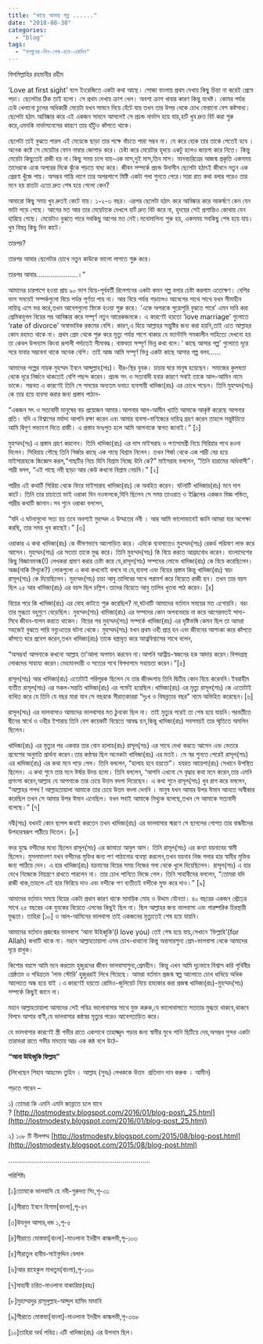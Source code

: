 ```yaml
---
title: "কাছে আসার গল্প ......"
date: "2018-08-30"
categories: 
  - "blog"
tags: 
  - "ফাগুনের-দিন-শেষ-হবে-একদিন"
---
```


বিসমিল্লাহির রহমানীর রহীম

‘Love at first sight’ বলে ইংরেজিতে একটা কথা আছে। সোজা বাংলায় প্রথম দেখায় কিছু চিন্তা না করেই প্রেমে পড়া। ছেলেটার ঠিক তাই হলো। সে প্রথম দেখায় ক্রাশ খেল। অবশ্য ক্রাশ খাবার কারণ কিন্তু যথেষ্ট। কোমর পর্যন্ত ঢেউ খেলানো চুলের অধিকারী মেয়েটা যখন সামনে দিয়ে হেঁটে যায় তখন তার উপর থেকে চোখ ফেরানো বেশ কষ্টসাধ্য। ছেলেটা হঠাৎ আবিষ্কার করে এই একজন সামনে আসলেই সে প্রচন্ড নার্ভাস হয়ে যায়,হার্ট খুব দ্রুত বিট করা শুরু করে,এমনকি নার্ভাসনেসের কারণে তার হাঁটুও কাঁপতে থাকে।

ছেলেটা তাই বুঝতে পারল এই মেয়েকে ছাড়া তার পক্ষে বাঁচতে পারা সম্ভব না। যে করে হোক তার তাকে পেতেই হবে । অনেক কষ্টে সে মেয়েটার ফোন নাম্বার জোগাড় করে। চেষ্টা করে মেয়েটার হৃদয়ে একটু হলেও জায়গা করে নিতে। কিন্তু মেয়েটা কিছুতেই রাজী হয় না।কিছু সময় চলে যায়-এক মাস,দুই মাস,তিন মাস। মানবচরিত্রের আজন্ম প্রকৃতি একসময় তাদেরকে একে অপরের দিকে ঝুঁকে পড়তে বাধ্য করে। জীবন সম্পর্কে প্রচন্ড উদাসীন ছেলেটা হঠাৎই জীবনে নতুন এক প্রেরণা খুঁজে পায়। অসম্ভব শান্তি লাগে তার অপরপাশে মিষ্টি একটা গলা শুনতে পেরে।সারা রাত কথা বলার পরেও তার মনে হয় রাতটা এতো দ্রুত শেষ হয়ে গেলো কেন?

আবারো কিছু সময় খুব দ্রুতই কেটে যায়। ১-২-৩ বছর। এরপর ছেলেটা হঠাৎ করে আবিষ্কার করে আকর্ষণে কেন যেন ভাটা পড়ে গেছে। আগের মত আর তার মেয়েটাকে দেখলে হার্ট দ্রুত বিট করে না, হৃদয়ের সেই প্রশান্তিও কোথায় যেন হারিয়ে গেছে। মেয়েটাও বুঝতে পারে সবকিছু আগের মত নেই।মনোমালিন্য শুরু হয়, একসময় সবকিছু শেষ হয়ে যায়।খুব বিষন্ন কিছু দিন কাটে।

তারপর?

তারপর আবার ছেলেটার চোখে নতুন কাউকে ভালো লাগতে শুরু করে।

তারপর আবার.....................।”

আমাদের চারপাশে হওয়া প্রায় ৯০ ভাগ বিয়ে-পূর্ববর্তী রিলেশনের একটা কমন গল্প বলার চেষ্টা করলাম এতোক্ষণ। বেশির ভাগ সময়েই সম্পর্কগুলো বিয়ে পর্যন্ত পূর্ণতা পায় না। আর বিয়ে পর্যন্ত গড়ালেও আবেগের সাথে সাথে যখন সীমাহীন দায়িত্ব এসে ভর করে,তখন আবেগগুলো ফিকে হওয়া শুরু করে। ‘একে অপরকে পুরোপুরি বুঝতে পারে’ এমন দাবি করা প্রেমিকযুগল বিয়ের পর আবিষ্কার করে সম্পূর্ণ নতুন আরেকজনকে। এ কারণেই হয়তো ‘love marriage’ গুলোতে ‘rate of divorce’ অস্বাভাবিক রকমের বেশি। কারণ,এ বিয়ে আল্লাহর সন্তুষ্টির জন্য করা হয়নি,তাই এতে আল্লাহর কোন রহমত থাকে না। প্রথম প্রেম থেকে শুরু করে মৃত্যু পর্যন্ত পাশে থাকার যে ফ্যান্টাসি সমকালীন সাহিত্যে দেখনো হয় তা কেবল উপন্যাস কিংবা রূপালী পর্দাতেই সীমাবদ্ধ। বাস্তবতা সম্পূর্ণ ভিন্ন কথা বলে।‘ কাছে আসার গল্প’ গুলোতে দূরে সরে যাবার সম্ভাবনা থাকে অনেক বেশি। তাই আজ আমি সম্পূর্ণ ভিন্ন একটা কাছে আসার গল্প বলব......

আমাদের গল্পের নায়ক মুহম্মদ ইবনে আব্দুল্লাহ(সাঃ)। ধীর-স্থির যুবক। চাচার ঘরে মানুষ হয়েছেন। সমাজের কুলষতা থেকে দূরে নির্জনে থাকতেই বেশি পছন্দ করেন। প্রচন্ড সৎ ও সত্যবাদী হবার কারণে সবাই তাকে আল-আমিন নামে ডাকে। সম্ভবত এ কারণেই তিনি সে সময়ের অন্যতম ধনাঢ্য ব্যবসায়ী খাদিজা(রাঃ) এর চোখে পড়েন। তিনি মুহম্মদ(সাঃ) কে তার হয়ে ব্যবসা করার জন্য প্রস্তাব পাঠান-

“একজন সৎ ও সত্যবাদী মানুষের বড় প্রয়োজন আমার।আপনার আল-আমীন খ্যাতি আমাকে আকৃষ্ট করেছে আপনার প্রতি। যদি এ বিশ্বাসের মর্যাদা আপনি রক্ষা করেন এবং আমার ব্যবসা-বাণিজ্যের দায়িত্ব গ্রহণ করেন তাহলে সন্তুষ্টচিত্তে আমি দ্বিগুণ লভ্যাংশ দিতে রাজী। এ প্রস্তাব মনঃপুত হলে আমি আপনাকে স্বাগত জানাই।” \[১\]

মুহম্মদ(সঃ) এ প্রস্তাব গ্রহণ করলেন। তিনি খাদিজা(রাঃ) এর দাস মাইসরাহ ও পণ্যসামগ্রী নিয়ে সিরিয়ার পথে রওনা দিলেন। সিরিয়ায় পৌছে তিনি গির্জার কাছে এক গাছে বিশ্রাম নিলেন। তখন গির্জা থেকে এক পাদ্রী বের হয়ে মাইসারাহকে জিজ্ঞেস করল,“গাছটির নিচে যিনি বিশ্রাম নিচ্ছে উনি কে?” মাইসরাহ বললেন, “তিনি হারামের অধিবাসী”। পাদ্রী বলল, “এই গাছে নবী ছাড়া আর কেউ কখনো বিশ্রাম নেয়নি।” \[২\]

পাদ্রীর এই কথাটি সিরিয়া থেকে ফিরে মাইসারাহ খাদিজা(রাঃ) কে অবহিত করেন। ঘটনাটি খাদিজার(রাঃ) মনে দাগ কাটে। তিনি তার চাচাতো ভাই ওরাকা বিন নওফলকে,যিনি ছিলেন সে সময় তাওরাত ও ইঞ্জিলের একজন বিজ্ঞ পন্ডিত, পাদ্রীর কথাটি জানান।সব শুনে ওরাকা বললেন,

“যদি এ ঘটনাগুলো সত্য হয় তবে অবশ্যই মুহম্মদ এ উম্মতের নবী । আর আমি ভালোভাবেই জানি আমরা যার অপেক্ষা করছি, তার সময় খুব কাছেই।” \[৩\]

ওরাকার এ কথা খাদিজা(রাঃ) কে ভীষণভাবে আলোড়িত করে। এদিকে ব্যবসাতেও মুহম্মদ(সাঃ) রেকর্ড পরিমাণ লাভ করে আসেন। মুহম্মদ(সাঃ) এর সততা তাকে মুগ্ধ করে। তিনি মুহম্মদ(সাঃ) কি বিয়ে করতে আগ্রহবোধ করেন। বাংলাদেশের কিছু বিজ্ঞানমনষ্ক(!) লেখকরা প্রমাণ করার চেষ্টা করে যে,রাসূল(সাঃ) সম্পদের লোভে খাদিজা(রাঃ) কে বিয়ে করেছিলেন। অজ্ঞ(নাকি মিথ্যুক?) লোকগুলো এ কথা কখনোই বলবে না যে,ব্যবসা এবং বিয়ের প্রস্তাব কিন্তু খাদিজা(রাঃ) স্বয়ং রাসূল(সাঃ) কে দিয়েছিলেন। মুহম্মদ(সাঃ) চাচা আবু তালিবের সাথে পরামর্শ করে বিয়েতে রাজী হন। তখন তার বয়স ছিল ২৫ আর খাদিজা(রাঃ) এর বয়স ছিল চল্লিশ।তাদের বিয়েতে আবু তালিব খুতবা পাঠ করেন। \[৪\]

বিয়ের পরে কি খাদিজা(রাঃ) এর মোহ কাটতে শুরু করেছিল? না,ঘটনাটি আমাদের বর্তমান সময়ের মত এগোয়নি। বরং তার মুগ্ধতা বহুগুণে বেড়েছিল। মুহম্মদ(সাঃ) খাদিজা(রাঃ) এর সম্পদের কোন অপব্যবহার না করে আগেরমতই সাদা-সিধে জীবন-যাপন করতে থাকেন। বিয়ের পর মুহম্মদ(সাঃ) সম্পর্কে খাদিজা(রাঃ) এর দৃষ্টিভঙ্গি কেমন ছিল তা আমরা সহজেই বুঝতে পারি নব্যুওতের ঘটনা থেকে। মুহম্মদ(সাঃ) যখন প্রথম ওহী প্রাপ্ত হন এবং জীবনের আশংকা করে কাঁপতে কাঁপতে ঘরে প্রবেশ করেন,তখন খাদিজা(রাঃ) তাকে বস্ত্রাবৃত করে আত্নবিশ্বাসের সাথে বলেন,

“অসম্ভব! আপনাকে কখনো আল্লাহ তা’আলা অপমান করবেন না।আপনি আত্নীয়-স্বজনের হক আদায় করেন।বিপদগ্রস্থ লোকদের সাহায্য করেন।মেহমানদারী ও সত্যের পথে বিপদাপদে সহায়তা করেন।”\[৫\]

রাসূল(সাঃ) আর খাদিজা(রাঃ) এতোটাই পরিপূরক ছিলেন যে তার জীবদ্দশায় তিনি দ্বিতীয় কোন বিয়ে করেননি।ইবরাহীম ব্যতীত রাসূল(সাঃ) এর সকল-সন্ততি খাদিজা(রাঃ) এর গর্ভেই হয়েছিল।খাদিজা(রাঃ) এর মৃত্যু রাসূল(সাঃ) কে এতোটাই ব্যথিত করে যে তিনি যে বছর মারা যান সে বছরকে সীরাতকাররা “দুঃখ ও বিষন্নতার বছর” নামে অভিহিত করেছেন।\[৬\]

রাসূল(সাঃ) এর ভালবাসাও আমাদের ভালবাসার মত ঠুনকো ছিল না। তাই মৃত্যুর পরেই তা শেষ হয়ে যায়নি।পরবর্তীতে দ্বীনের স্বার্থে ও ওহীর ইশারায় তিনি বেশ কয়েকটি বিয়েতে আবদ্ধ হন,কিন্তু খাদিজা(রাঃ) সবসময়ই তার স্মৃতিতে অমলিন ছিলেন।

খাদিজা(রাঃ) এর মৃত্যুর পর একবার তার বোন হালাহ(রাঃ) রাসূল(সাঃ) এর সাথে দেখা করতে আসেন এবং ভেতরে প্রবেশের অনুমতি প্রার্থনা করেন।তার কণ্ঠস্বর ছিল অনেকটা খাদিজা(রাঃ) এর মতই। সে স্বর শুনতে পেরেই রাসূল(সাঃ) এর খাদিজা(রাঃ) এর কথা মনে পড়ে গেল। তিনি বললেন, “হালাহ হবে হয়তো”। হযরত আয়েশা(রাঃ) সেখানে উপস্থিত ছিলেন। এ কথা শুনে তার মনে ঈর্ষার উদয় হলো। তিনি বললেন, ‘আপনি এখনো সে বৃদ্ধার কথা মনে করেন,তার এমনি প্রশংসা করেন,আল্লাহ যে আপনাকে তার চেয়ে উত্তম বদলা দিয়েছেন। এ কথা শুনে রাসূল(সাঃ) খুব রাগ করে বললেন, “আল্লাহর শপথ ! আল্লাহতায়ালা আমাকে তার চেয়ে উত্তম বদলা দেননি । মানুষ যখন আমার উপর ঈমান আনতে অস্বীকার করেছিল তখন সে আমার উপর ঈমান এনেছিল। যখন সবাই আমাকে মিথ্যুক বলেছে,তখন সে আমাকে সত্যবাদী বলেছে।” \[৭\]

নবী(সাঃ) যখনই কোন ছাগল জবাই করতেন তখন খাদিজা(রাঃ) এর ভালবাসার স্মরণে সে ছাগলের গোশত তার বান্ধবীদের উপহারস্বরূপ পাঠীয়ে দিতেন। \[৮\]

বদর যুদ্ধে বন্দীদের মধ্যে ছিলেন রাসূল(সাঃ) এর জামাতা আবুল আস। তিনি রাসূল(সাঃ) এর কন্যা যয়নাবের স্বামী ছিলেন। মুসলমানগণ যখন বন্দীদের মুক্তির জন্য পণ পাঠানোর ব্যবস্থা করলেন,তখন যয়নাব নিজ গলার হার স্বামীর মুক্তির জন্য পাঠিয়ে দেন। এ হার খাদিজা(রাঃ) যয়নাবের বিয়ের সময় নিজের গলা থেকে খুলে দিয়েছিলেন। রাসূল(সাঃ) এ হার দেখে নিজেকে নিয়ন্ত্রণে রাখতে পারলেন না। তার চোখ পানিতে ভিজে গেল। তিনি সাহাবীদের বললেন, “তোমরা যদি রাজী থাক,তাহলে এই হার ফিরিয়ে দাও এবং বন্দীকে পণ ব্যতীতই বন্দীকে মুক্ত করে দাও।” \[৯\]

আমাদের বর্তমান সময়ে বিয়ের একটা প্রধান কারণ থাকে সাময়িক মোহ ও উদ্দাম যৌনতা। ৪০ বছরের একজন প্রৌঢ়ের সাথে ২৫ বছরের এক যুবকের বিয়েতে এসবের কিছুই ছিল না। ছিল আল্লাহর জন্য ভালবাসা এবং পারষ্পরিক চিরস্থায়ী মুগ্ধতা। তাহিরা \[১০\] ও আল-আমিনের ভালবাসা তাই একজনের মৃত্যুতেই শেষ হয়ে যায়নি।

আমাদের বর্তমান প্রজন্মের ভালবাসা ‘আনা উহিব্বুকি’(I love you) তেই শেষ হয়ে যায়,সেখানে ‘ফিল্লাহি’(for Allah) কথাটি থাকে না। মহান আল্লাহতায়ালা এসব চোখ-ধাধানো কিন্তু অন্তসারশুন্য প্রেম-ভালবাসা থেকে আমাদের দূরে রাখুক।

কিশোর বয়সে আমি মনে করতাম হুজুরদের জীবন ভালবাসাশুন্য,প্রেমহীন। কিন্তু এখন আমি দৃঢ়ভাবে বিশ্বাস করি পৃথিবীর শ্রেষ্ঠতম ও পবিত্রতম ‘লাভ স্টোরি’ হুজুররাই লিখে গিয়েছে। আমরা বর্তমান প্রজন্ম স্বল্প আলোতে চোখ ধাধিয়ে অধিক আলোতে অন্ধ হয়ে যাই ।এ কারণেই হয়তো রোমিও-জুলিয়েট নিয়ে হাহাকার করা প্রজন্ম খাদিজা(রাঃ)-মুহম্মদ(সাঃ) সম্পর্কে কিছুই জানে না।

মহান আল্লাহতায়ালা আমাদের সেই পবিত্র ভালোবাসার সাথে যুক্ত করুক,যে ভালোবাসাতে সততার মুগ্ধতা থাকবে,থাকবে বিপদে আশার বাণী,যে ভালবাসার কন্ঠস্বর মৃত্যুর পরেও আবেগতাড়িত করে।

যে ভালবাসার কারণেই স্ত্রী গভীর রাতে একসাথে তাহাজ্জুদ পড়ার জন্য স্বামীর মুখে পানি ছিটিয়ে দেয়,অসম্ভব সুন্দর একটা তারাভরা রাতে গভীর মমতায় আদ্র এক কন্ঠ বলে উঠে-

**“****আনা উহিব্বুকি ফিল্লাহ****”**

(লিখেছেন শিহাব আহমেদ তুহিন । আল্লাহ (সুবঃ) লেখককে উত্তম  প্রতিদান দান করুক । আমীন)

পড়তে পারেন –

১) তোমরা কি এমনি এমনি জান্নাতে চলে যাবে ? [http://lostmodesty.blogspot.com/2016/01/blog-post\_25.html](http://lostmodesty.blogspot.com/2016/01/blog-post_25.html)

২) ১০৮ টি নীলপদ্ম [http://lostmodesty.blogspot.com/2015/08/blog-post.html](http://lostmodesty.blogspot.com/2015/08/blog-post.html)

........................................................................

পরিশিষ্টঃ

\[১\]তোমাকে ভালবাসি হে নবী-গুরুদত্ত সিং,পৃ-৩১

\[২\]সীরাত ইবনে হিশাম\[বাংলা\],পৃ-৪৭

\[৩\]উযনুল আসার,খন্ড ১,পৃ-৫

\[৪\]সীরাতে মোস্তফা\[বাংলা\]-মাওলানা ইদরীস কান্ধলভী,পৃ-১০৩

\[৫\]সীরাতুল হাবীব-সাইফুদ্দিন বেলাল

\[৬\]আর রাহেকুল মাখতুম(বাংলা),পৃ-১৩০

\[৭\]সাহাবী চরিত-মাওলানা যাকারিয়া(রহঃ)

\[৮\]মুহাম্মাদুর রাসূলুল্লাহ-আব্দুল হামিদ মাদানি

\[৯\]সীরাতে মোস্তফা\[বাংলা\]-মাওলানা ইদরীস কান্ধলভী,পৃ-৩৬৮

\[১০\]তাহিরা অর্থ পবিত্র।এটি খাদিজা(রাঃ) এর উপনাম ছিল।
